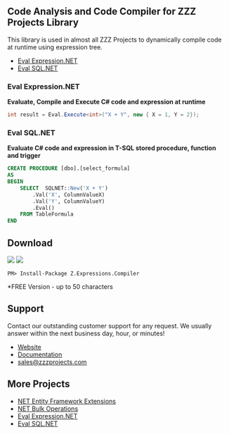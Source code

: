 ## Code Analysis and Code Compiler for ZZZ Projects Library

This library is used in almost all ZZZ Projects to dynamically compile code at runtime using expression tree.
- [Eval Expression.NET](http://eval-expression.net/)
- [Eval SQL.NET](http://eval-sql.net/)

### Eval Expression.NET
**Evaluate, Compile and Execute C# code and expression at runtime**
```csharp
int result = Eval.Execute<int>("X + Y", new { X = 1, Y = 2});
```

### Eval SQL.NET
**Evaluate C# code and expression in T-SQL stored procedure, function and trigger**
```sql
CREATE PROCEDURE [dbo].[select_formula]
AS
BEGIN
	SELECT  SQLNET::New('X + Y')
		.Val('X', ColumnValueX)
		.Val('Y', ColumnValueY)
		.Eval()
	FROM TableFormula
END
```

## Download
<a href="https://www.nuget.org/packages/Z.Expressions.Compiler/" target="_blank" alt="download nuget"><img src="https://img.shields.io/nuget/v/Z.Expressions.Compiler.svg?style=flat-square" /></a>
<a href="https://www.nuget.org/packages/Z.Expressions.Compiler/" target="_blank" alt="download nuget"><img src="https://img.shields.io/nuget/dt/Z.Expressions.Compiler.svg?style=flat-square" /></a>

```
PM> Install-Package Z.Expressions.Compiler
```
*FREE Version - up to 50 characters

## Support
Contact our outstanding customer support for any request. We usually answer within the next business day, hour, or minutes!

- [Website](http://compiler-expression.net/)
- [Documentation](https://github.com/zzzprojects/Compiler-Expression.NET/wiki)
- sales@zzzprojects.com

## More Projects
  - [NET Entity Framework Extensions](http://www.zzzprojects.com/products/dotnet-development/entity-framework-extensions/)
  - [NET Bulk Operations](http://www.zzzprojects.com/products/dotnet-development/bulk-operations/)
  - [Eval Expression.NET](http://eval-expression.net/)
  - [Eval SQL.NET](http://eval-sql.net/)
